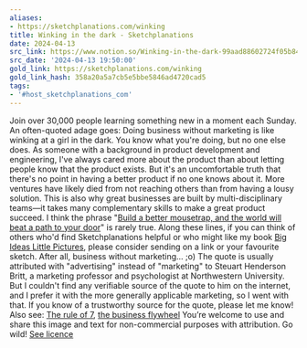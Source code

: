 ```yaml
---
aliases:
- https://sketchplanations.com/winking
title: Winking in the dark - Sketchplanations
date: 2024-04-13
src_link: https://www.notion.so/Winking-in-the-dark-99aad88602724f05b84b1d8b747e0d61
src_date: '2024-04-13 19:50:00'
gold_link: https://sketchplanations.com/winking
gold_link_hash: 358a20a5a7cb5e5bbe5846ad4720cad5
tags:
- '#host_sketchplanations_com'
---
```


Join over 30,000 people learning something new in a moment each Sunday.
An often-quoted adage goes: Doing business without marketing is like winking at a girl in the dark. You know what you're doing, but no one else does.
As someone with a background in product development and engineering, I've always cared more about the product than about letting people know that the product exists. But it's an uncomfortable truth that there's no point in having a better product if no one knows about it. More ventures have likely died from not reaching others than from having a lousy solution. This is also why great businesses are built by multi-disciplinary teams—it takes many complementary skills to make a great product succeed. I think the phrase "[Build a better mousetrap, and the world will beat a path to your door](https://en.wikipedia.org/wiki/Build_a_better_mousetrap,_and_the_world_will_beat_a_path_to_your_door)" is rarely true.
Along these lines, if you can think of others who'd find Sketchplanations helpful or who might like my book [Big Ideas Little Pictures](https://sketchplanations.com/big-ideas-little-pictures?utm_source=website&utm_medium=post&utm_campaign=book-link&utm_id=big-ideas-book), please consider sending on a link or your favourite sketch. After all, business without marketing... ;o)
The quote is usually attributed with "advertising" instead of "marketing" to Steuart Henderson Britt, a marketing professor and psychologist at Northwestern University. But I couldn't find any verifiable source of the quote to him on the internet, and I prefer it with the more generally applicable marketing, so I went with that. If you know of a trustworthy source for the quote, please let me know!
Also see: [The rule of 7](https://sketchplanations.com/the-rule-of-7), [the business flywheel](https://sketchplanations.com/the-business-flywheel)
You’re welcome to use and share this image and text for non-commercial purposes with attribution. Go wild!
[See licence](/licence)